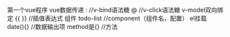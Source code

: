 第一个vue程序
vue数据传递
:  //v-bind语法糖
@  //v-click语法糖
v-model双向绑定
{{ }}  //插值表达式
组件 todo-list  //component（组件名，配置）
el挂载  
date(){}  //数据输出项
method是{}  //方法

